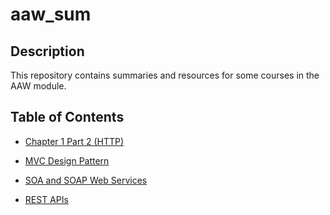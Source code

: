# aaw_sum


## Description
This repository contains summaries and resources for some courses in the AAW module.

## Table of Contents
- [Chapter 1 Part 2 (HTTP)](chapter1_part2(http).md)
- [MVC Design Pattern](mvc_design_pattern.md)

- [SOA and SOAP Web Services](SOA_and_SOAP_Web_services.md)
- [REST APIs](Rest_apis.md)

